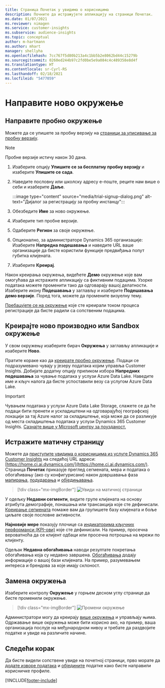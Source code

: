 ```yaml
---
title: Страница Почетак у увидима о корисницима
description: Почните да истражујете апликацију на страници Почетак.
ms.date: 01/07/2021
ms.reviewer: nimagen
ms.service: customer-insights
ms.subservice: audience-insights
ms.topic: conceptual
author: m-hartmann
ms.author: mhart
manager: shellyha
ms.openlocfilehash: 7cc767f5d80b213a4c1bb5b2e8062bd44c15279b
ms.sourcegitcommit: 0260ed244b97c2fd0be5e9a084c4c489358e8d4f
ms.translationtype: HT
ms.contentlocale: sr-Cyrl-RS
ms.lasthandoff: 02/18/2021
ms.locfileid: "5477059"
---
```

# <a name="create-a-new-environment"></a>Направите ново окружење

## <a name="create-a-trial-environment"></a>Направите пробно окружење

Можете да се упишете за пробну верзију на [страници за уписивање за пробну верзију](https://dynamics.microsoft.com/get-started/free-trial/?appname=customerinsights). 

> [!NOTE]
> Пробне верзије истичу након 30 дана.

1. Изаберите опцију **Упишите се за бесплатну пробну верзију** и изаберите **Упишите се сада**.

1. Наведите пословну или школску адресу е-поште, реците нам више о себи и изаберите **Даље**.

   :::image type="content" source="media/trial-signup-dialog.png" alt-text="Дијалог за регистрацију за пробну инстанцу":::

1. Обезбедите **Име** за ново окружење. 

1. Изаберите тип пробне верзије.

1. Одаберите **Регион** за своје окружење.

1. Опционално, за администраторе Dynamics 365 организације: Изаберите **Напредна подешавања** и наведите URL ваше организације да бисте користили функције предвиђања попут губитка клијената.

1. Изаберите **Креирај**. 

Након креирања окружења, видећете **Демо** окружење које вам омогућава да истражите апликацију са фиктивним подацима. Узорке података можете променити тако да одговарају вашој делатности. Изаберите икону **Подешавања** у заглављу и изаберите **Подешавања демо верзије**. Поред тога, можете да промените визуелну тему. 

[Пребацујете се на окружење](#switch-environments) које сте креирали током процеса регистрације да бисте радили са сопственим подацима.

## <a name="create-a-new-production-or-sandbox-environment"></a>Креирајте ново производно или Sandbox окружење

У свом окружењу изаберите бирач **Окружења** у заглављу апликације и изаберите **Ново**.

Пратите кораке као да [креирате пробно окружење](#create-a-trial-environment). Подаци се подразумевано чувају у језеру података којим управља Customer Insights. Добијате додатну опцију приликом избора **Напредних подешавања** за чување података у услузи Azure Data Lake. Наведите име и кључ налога да бисте успоставили везу са услугом Azure Data Lake. 

> [!IMPORTANT]
> Чувањем података у услузи Azure Data Lake Storage, слажете се да ће подаци бити пренети и ускладиштени на одговарајућој географској локацији за тај Azure налог за складиштење, која може да се разликује од места складиштења података у услузи Dynamics 365 Customer Insights. [Сазнајте више у Microsoft центру за поузданост.](https://www.microsoft.com/trust-center)

## <a name="explore-the-home-page"></a>Истражите матичну страницу

Можете да [приступите увидима о корисницима из услуге Dynamics 365 Customer Insights](https://home.ci.ai.dynamics.com/) на следећој URL адреси: [https://home.ci.ai.dynamics.com/](https://home.ci.ai.dynamics.com/).
Страница **Почетак** приказује преглед сегмената, мера и података о обогаћивању (ако су конфигурисани) након довршавања фаза [мапирања](map-entities.md), [подударања](match-entities.md) и [обједињавања](merge-entities.md).

> [!div class="mx-imgBorder"] 
> ![Увиди на матичној страници](media/home-page-insights.png "Увиди на матичној страници")

У одељку **Недавни сегменти**, видите групе клијената на основу атрибута демографије, понашања или трансакција које сте дефинисали. [Креирање сегмената](segments.md) помаже вам да групишете базу клијената и боље циљате своје пословне активности.

**Најновије мере** показују плочице са [индикаторима кључних перформанси (KPI-ови)](measures.md) које сте дефинисали. На пример, просечна вероватноћа да се клијент одбаци или просечна потрошња на мрежи по клијенту.

Одељак **Недавна обогаћивања** наводи резултате покретања обогаћивања која су недавно завршена. [Обогаћивања](enrichment-hub.md) додају информације о вашој бази клијената. На пример, разумевањем интереса и брендова за које имају склоност.

## <a name="switch-environments"></a>Замена окружења

Изаберите контролу **Окружење** у горњем десном углу странице да бисте променили окружење.

> [!div class="mx-imgBorder"] 
> ![Промени окружење](media/home-page-environment-switcher.png "Промени окружење")

Администратори могу да креирају [више окружења](manage-environments.md) и управљају њима. Одржавање више окружења може бити корисно ако, на пример, ваша организација послује на међународном нивоу и требате да раздвојите податке и увиде на различите начине.

## <a name="next-step"></a>Следећи корак

Да бисте видели сопствене увиде на почетној страници, прво морате да [додате изворе података](data-sources.md) и [обједините](data-unification.md) податке како бисте направили корисничке профиле.


[!INCLUDE[footer-include](../includes/footer-banner.md)]